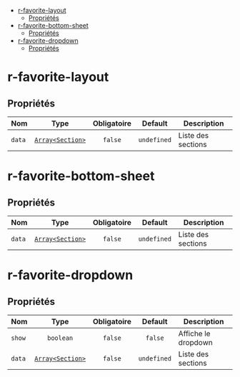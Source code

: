 - [r-favorite-layout](#r-favorite-layout)
  - [Propriétés](#propriétés)
- [r-favorite-bottom-sheet](#r-favorite-bottom-sheet)
  - [Propriétés](#propriétés-1)
- [r-favorite-dropdown](#r-favorite-dropdown)
  - [Propriétés](#propriétés-2)

# r-favorite-layout

## Propriétés

| Nom    |                      Type                      | Obligatoire |   Default   | Description        |
| ------ | :--------------------------------------------: | :---------: | :---------: | ------------------ |
| `data` | [`Array<Section>`](./src/types/SectionType.ts) |   `false`   | `undefined` | Liste des sections |

# r-favorite-bottom-sheet

## Propriétés

| Nom    |                      Type                      | Obligatoire |   Default   | Description        |
| ------ | :--------------------------------------------: | :---------: | :---------: | ------------------ |
| `data` | [`Array<Section>`](./src/types/SectionType.ts) |   `false`   | `undefined` | Liste des sections |

# r-favorite-dropdown

## Propriétés

| Nom    |                      Type                      | Obligatoire |   Default   | Description         |
| ------ | :--------------------------------------------: | :---------: | :---------: | ------------------- |
| `show` |                   `boolean`                    |   `false`   |   `false`   | Affiche le dropdown |
| `data` | [`Array<Section>`](./src/types/SectionType.ts) |   `false`   | `undefined` | Liste des sections  |
